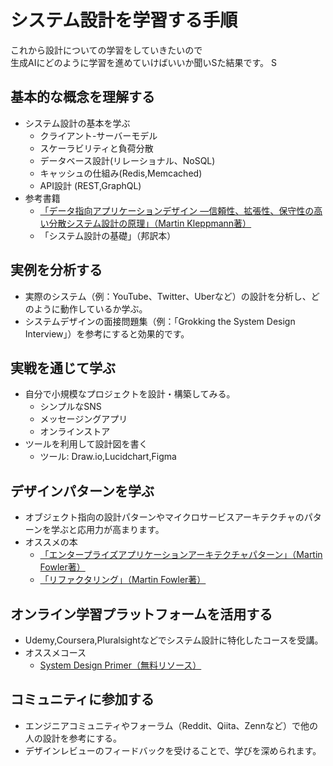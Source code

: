 # システム設計を学習する手順  
これから設計についての学習をしていきたいので  
生成AIにどのように学習を進めていけばいいか聞いSた結果です。  S
  
## 基本的な概念を理解する

- システム設計の基本を学ぶ
    - クライアント-サーバーモデル
    - スケーラビリティと負荷分散
    - データベース設計(リレーショナル、NoSQL)
    - キャッシュの仕組み(Redis,Memcached)
    - API設計 (REST,GraphQL)
- 参考書籍
    - [「データ指向アプリケーションデザイン ―信頼性、拡張性、保守性の高い分散システム設計の原理」（Martin Kleppmann著）](https://amzn.to/49t2OOl)
    - 「システム設計の基礎」（邦訳本）

## 実例を分析する
 - 実際のシステム（例：YouTube、Twitter、Uberなど）の設計を分析し、どのように動作しているか学ぶ。
 - システムデザインの面接問題集（例：「Grokking the System Design Interview」）を参考にすると効果的です。
  
## 実戦を通じて学ぶ
- 自分で小規模なプロジェクトを設計・構築してみる。
    - シンプルなSNS
    - メッセージングアプリ
    - オンラインストア
- ツールを利用して設計図を書く  
    - ツール: Draw.io,Lucidchart,Figma
  
## デザインパターンを学ぶ
- オブジェクト指向の設計パターンやマイクロサービスアーキテクチャのパターンを学ぶと応用力が高まります。 
- オススメの本
    - [「エンタープライズアプリケーションアーキテクチャパターン」（Martin Fowler著）](https://amzn.to/4innhsa)
    - [「リファクタリング」（Martin Fowler著）](https://amzn.to/4fcrHPz)
  
## オンライン学習プラットフォームを活用する
- Udemy,Coursera,Pluralsightなどでシステム設計に特化したコースを受講。
- オススメコース
    - [System Design Primer（無料リソース）](https://github.com/donnemartin/system-design-primer)
  
## コミュニティに参加する
- エンジニアコミュニティやフォーラム（Reddit、Qiita、Zennなど）で他の人の設計を参考にする。
- デザインレビューのフィードバックを受けることで、学びを深められます。